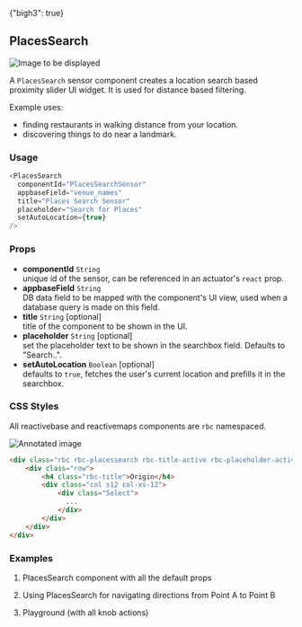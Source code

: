 {"bigh3": true}

## PlacesSearch

![Image to be displayed](https://i.imgur.com/XnuaS4T.png)

A `PlacesSearch` sensor component creates a location search based proximity slider UI widget. It is used for distance based filtering.

Example uses:

* finding restaurants in walking distance from your location.
* discovering things to do near a landmark.

### Usage

```js
<PlacesSearch
  componentId="PlacesSearchSensor"
  appbaseField="venue_names"
  title="Places Search Sensor"
  placeholder="Search for Places"
  setAutoLocation={true}
/>
```

### Props

- **componentId** `String`  
    unique id of the sensor, can be referenced in an actuator's `react` prop.
- **appbaseField** `String`  
    DB data field to be mapped with the component's UI view, used when a database query is made on this field.
- **title** `String` [optional]  
    title of the component to be shown in the UI.
- **placeholder** `String` [optional]  
    set the placeholder text to be shown in the searchbox field. Defaults to "Search..".
- **setAutoLocation** `Boolean` [optional]  
    defaults to `true`, fetches the user's current location and prefills it in the searchbox.

### CSS Styles

All reactivebase and reactivemaps components are `rbc` namespaced.

![Annotated image](https://i.imgur.com/lNFcxSA.png)

```html
<div class="rbc rbc-placessearch rbc-title-active rbc-placeholder-active">
    <div class="row">
        <h4 class="rbc-title">Origin</h4>
        <div class="col s12 col-xs-12">
            <div class="Select">
              ... 
            </div>
        </div>
    </div>
</div>
```


### Examples

1. PlacesSearch component with all the default props

2. Using PlacesSearch for navigating directions from Point A to Point B

3. Playground (with all knob actions)
